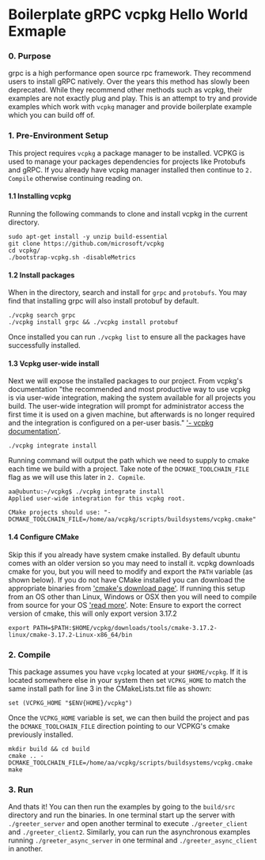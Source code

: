 # Boilerplate gRPC vcpkg Hello World Exmaple

### 0. Purpose
grpc is a high performance open source rpc framework. They recommend users to install gRPC natively. Over the years this method has slowly been deprecated. While they recommend other methods such as vcpkg, their examples are not exactly plug and play. This is an attempt to try and provide examples which work with `vcpkg` manager and provide boilerplate example which you can build off of.

### 1. Pre-Environment Setup
This project requires `vcpkg` a package manager to be installed. VCPKG is used to manage your packages dependencies for projects like Protobufs and gRPC. If you already have vcpkg manager installed then continue to `2. Compile` otherwise continuing reading on.

#### 1.1 Installing vcpkg
Running the following commands to clone and install vcpkg in the current directory.
```
sudo apt-get install -y unzip build-essential
git clone https://github.com/microsoft/vcpkg
cd vcpkg/
./bootstrap-vcpkg.sh -disableMetrics
```
#### 1.2 Install packages
When in the directory, search and install for `grpc` and `protobufs`. You may find that installing grpc will also install protobuf by default. 
```
./vcpkg search grpc
./vcpkg install grpc && ./vcpkg install protobuf
```
Once installed you can run `./vcpkg list` to ensure all the packages have successfully installed.

#### 1.3 Vcpkg user-wide install
Next we will expose the installed packages to our project. From vcpkg's documentation "the recommended and most productive way to use vcpkg is via user-wide integration, making the system available for all projects you build. The user-wide integration will prompt for administrator access the first time it is used on a given machine, but afterwards is no longer required and the integration is configured on a per-user basis." ['- vcpkg documentation'](https://vcpkg.readthedocs.io/en/latest/examples/installing-and-using-packages/).
```
./vcpkg integrate install
```
Running command will output the path which we need to supply to cmake each time we build with a project. Take note of the `DCMAKE_TOOLCHAIN_FILE` flag as we will use this later in `2. Copmile`.
```
aa@ubuntu:~/vcpkg$ ./vcpkg integrate install
Applied user-wide integration for this vcpkg root.

CMake projects should use: "-DCMAKE_TOOLCHAIN_FILE=/home/aa/vcpkg/scripts/buildsystems/vcpkg.cmake"
```

#### 1.4 Configure CMake
Skip this if you already have system cmake installed. By default ubuntu comes with an older version so you may need to install it. vcpkg downloads cmake for you, but you will need to modify and export the `PATH` variable (as shown below). If you do not have CMake installed you can download the appropriate binaries from ['cmake's download page'](https://cmake.org/download/). If running this setup from an OS other than Linux, Windows or OSX then you will need to compile from source for your OS ['read more'](https://cmake.org/install/).
Note: Ensure to export the correct version of cmake, this will only export version 3.17.2
```
export PATH=$PATH:$HOME/vcpkg/downloads/tools/cmake-3.17.2-linux/cmake-3.17.2-Linux-x86_64/bin
```

### 2. Compile
This package assumes you have `vcpkg` located at your `$HOME/vcpkg`. If it is located somewhere else in your system then set `VCPKG_HOME` to match the same install path for line 3 in the CMakeLists.txt file as shown:
```
set (VCPKG_HOME "$ENV{HOME}/vcpkg")
```
Once the `VCPKG_HOME` variable is set, we can then build the project and pas the `DCMAKE_TOOLCHAIN_FILE` direction pointing to our VCPKG's cmake previously installed.
```
mkdir build && cd build
cmake .. -DCMAKE_TOOLCHAIN_FILE=/home/aa/vcpkg/scripts/buildsystems/vcpkg.cmake
make
```

### 3. Run
And thats it! You can then run the examples by going to the `build/src` directory and run the binaries. In one terminal start up the server with `./greeter_server` and open another terminal to execute `./greeter_client` and `./greeter_client2`. Similarly, you can run the asynchronous examples running `./greeter_async_server` in one terminal and `./greeter_async_client` in another. 


